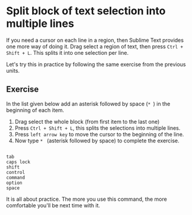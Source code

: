 Split block of text selection into multiple lines
==================================================

If you need a cursor on each line in a region, then Sublime Text provides one
more way of doing it. Drag select a region of text, then press
`Ctrl + Shift + L`. This splits it into one selection per line.

Let's try this in practice by following the same exercise from the previous
units.


Exercise
---------

In the list given below add an asterisk followed by space (`* `) in the
beginning of each item.

1. Drag select the whole block (from first item to the last one)
2. Press `Ctrl + Shift + L`, this splits the selections into multiple lines.
3. Press `left arrow key` to move the cursor to the beginning of the line.
4. Now type `* ` (asterisk followed by space) to complete the exercise.

```

tab
caps lock
shift
control
command
option
space

```

It is all about practice. The more you use this command, the more comfortable
you'll be next time with it.

